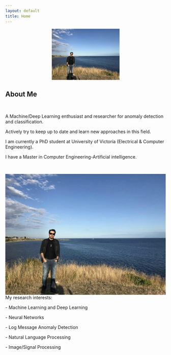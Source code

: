 ```yaml
---
layout: default
title: Home
---
```

<section>
  <nav>
  <center>
  <img src="center/images/amirfarzad.jpg"
     alt="centered image"
     width="213"
     height="160"
     title="Amir Farzad">
	</center>
  </nav>
</section>
 
## About Me

<br>

<p> A Machine/Deep Learning enthusiast and researcher for anomaly detection and classification. 

 Actively try to keep up to date and learn new approaches in this field.</p> 

<p> I am currently a PhD student at University of Victoria (Electrical & Computer Engineering).

I have a Master in Computer Engineering-Artificial intelligence.</p> 

<br>


<img src="center/images/amirfarzad.jpg" align="left" /><p>My research interests:</p> 
<p> - Machine Learning and Deep Learning</p> 
<p> - Neural Networks</p> 
<p> - Log Message Anomaly Detection</p> 
<p> - Natural Language Processing</p> 
<p> - Image/Signal Processing</p> 
